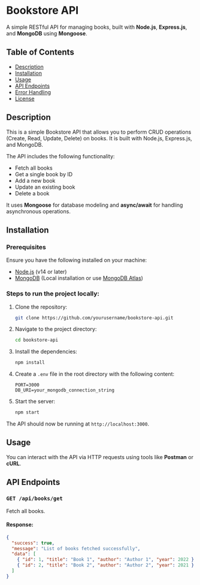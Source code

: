 # Bookstore API

A simple RESTful API for managing books, built with **Node.js**, **Express.js**, and **MongoDB** using **Mongoose**.

## Table of Contents

- [Description](#description)
- [Installation](#installation)
- [Usage](#usage)
- [API Endpoints](#api-endpoints)
- [Error Handling](#error-handling)
- [License](#license)

## Description

This is a simple Bookstore API that allows you to perform CRUD operations (Create, Read, Update, Delete) on books. It is built with Node.js, Express.js, and MongoDB.

The API includes the following functionality:
- Fetch all books
- Get a single book by ID
- Add a new book
- Update an existing book
- Delete a book

It uses **Mongoose** for database modeling and **async/await** for handling asynchronous operations.

## Installation

### Prerequisites
Ensure you have the following installed on your machine:
- [Node.js](https://nodejs.org/) (v14 or later)
- [MongoDB](https://www.mongodb.com/) (Local installation or use [MongoDB Atlas](https://www.mongodb.com/cloud/atlas))

### Steps to run the project locally:

1. Clone the repository:
    ```bash
    git clone https://github.com/yourusername/bookstore-api.git
    ```

2. Navigate to the project directory:
    ```bash
    cd bookstore-api
    ```

3. Install the dependencies:
    ```bash
    npm install
    ```

4. Create a `.env` file in the root directory with the following content:
    ```env
    PORT=3000
    DB_URI=your_mongodb_connection_string
    ```

5. Start the server:
    ```bash
    npm start
    ```

The API should now be running at `http://localhost:3000`.

## Usage

You can interact with the API via HTTP requests using tools like **Postman** or **cURL**.

## API Endpoints

### `GET /api/books/get`
Fetch all books.

#### Response:
```json
{
  "success": true,
  "message": "List of books fetched successfully",
  "data": [
    { "id": 1, "title": "Book 1", "author": "Author 1", "year": 2022 },
    { "id": 2, "title": "Book 2", "author": "Author 2", "year": 2021 }
  ]
}
